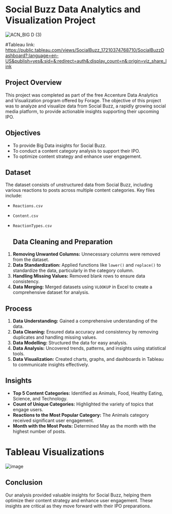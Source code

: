 # Social Buzz Data Analytics and Visualization Project
![ACN_BIG D (3)](https://github.com/user-attachments/assets/b2d99a32-c8bb-4b75-a619-d59a74d92920)

#Tableau link: https://public.tableau.com/views/SocialBuzz_17210374768710/SocialBuzzDashboard?:language=en-US&publish=yes&:sid=&:redirect=auth&:display_count=n&:origin=viz_share_link

## Project Overview
This project was completed as part of the free Accenture Data Analytics and Visualization program offered by Forage. The objective of this project was to analyze and visualize data from Social Buzz, a rapidly growing social media platform, to provide actionable insights supporting their upcoming IPO.

## Objectives
- To provide Big Data insights for Social Buzz.
- To conduct a content category analysis to support their IPO.
- To optimize content strategy and enhance user engagement.

## Dataset
The dataset consists of unstructured data from Social Buzz, including various reactions to posts across multiple content categories. Key files include:
- `Reactions.csv`
- `Content.csv`
- `ReactionTypes.csv`

  ## Data Cleaning and Preparation
1. **Removing Unwanted Columns:** Unnecessary columns were removed from the dataset.
2. **Data Standardization:** Applied functions like `lower()` and `replace()` to standardize the data, particularly in the category column.
3. **Handling Missing Values:** Removed blank rows to ensure data consistency.
4. **Data Merging:** Merged datasets using `VLOOKUP` in Excel to create a comprehensive dataset for analysis.

## Process
1. **Data Understanding:** Gained a comprehensive understanding of the data.
2. **Data Cleaning:** Ensured data accuracy and consistency by removing duplicates and handling missing values.
3. **Data Modelling:** Structured the data for easy analysis.
4. **Data Analysis:** Uncovered trends, patterns, and insights using statistical tools.
5. **Data Visualization:** Created charts, graphs, and dashboards in Tableau to communicate insights effectively.

## Insights
- **Top 5 Content Categories:** Identified as Animals, Food, Healthy Eating, Science, and Technology.
- **Count of Unique Categories:** Highlighted the variety of topics that engage users.
- **Reactions to the Most Popular Category:** The Animals category received significant user engagement.
- **Month with the Most Posts:** Determined May as the month with the highest number of posts.
# Tableau Visualizations
![image](https://github.com/user-attachments/assets/9b40d775-d7ff-4ea5-9e0e-234cf07c4f18)

## Conclusion
Our analysis provided valuable insights for Social Buzz, helping them optimize their content strategy and enhance user engagement. These insights are critical as they move forward with their IPO preparations.



